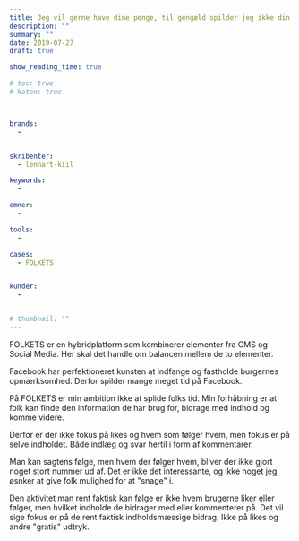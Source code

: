 ```yaml
---
title: Jeg vil gerne have dine penge, til gengæld spilder jeg ikke din tid
description: ""
summary: ""
date: 2019-07-27
draft: true

show_reading_time: true

# toc: true
# katex: true



brands:
  -


skribenter:
  - lennart-kiil

keywords:
  -

emner:
  -

tools:
  -

cases:
  - FOLKETS


kunder:
  -


# thumbnail: ""
---
```


FOLKETS er en hybridplatform som kombinerer elementer fra CMS og Social Media. Her skal det handle om balancen mellem de to elementer.

Facebook har perfektioneret kunsten at indfange og fastholde burgernes opmærksomhed. Derfor spilder mange meget tid på Facebook.

På FOLKETS er min ambition ikke at splide folks tid. Min forhåbning er at folk kan finde den information de har brug for, bidrage med indhold og komme videre.

Derfor er der ikke fokus på likes og hvem som følger hvem, men fokus er på selve indholdet. Både indlæg og svar hertil i form af kommentarer.

Man kan sagtens følge, men hvem der følger hvem, bliver der ikke gjort noget stort nummer ud af. Det er ikke det interessante, og ikke noget jeg øsnker at give folk mulighed for at "snage" i.

Den aktivitet man rent faktisk kan følge er ikke hvem brugerne liker eller følger, men hvilket indholde de bidrager med eller kommenterer på. Det vil sige fokus er på de rent faktisk indholdsmæssige bidrag. Ikke på likes og andre "gratis" udtryk.
